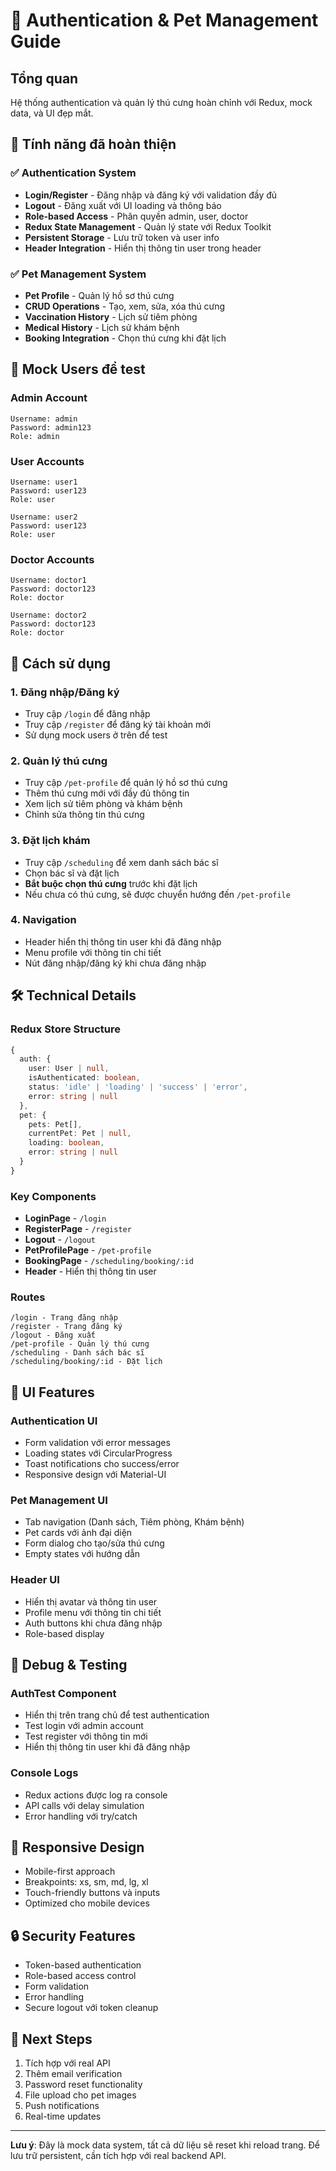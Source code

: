 # 🔐 Authentication & Pet Management Guide

## Tổng quan
Hệ thống authentication và quản lý thú cưng hoàn chỉnh với Redux, mock data, và UI đẹp mắt.

## 🚀 Tính năng đã hoàn thiện

### ✅ Authentication System
- **Login/Register** - Đăng nhập và đăng ký với validation đầy đủ
- **Logout** - Đăng xuất với UI loading và thông báo
- **Role-based Access** - Phân quyền admin, user, doctor
- **Redux State Management** - Quản lý state với Redux Toolkit
- **Persistent Storage** - Lưu trữ token và user info
- **Header Integration** - Hiển thị thông tin user trong header

### ✅ Pet Management System
- **Pet Profile** - Quản lý hồ sơ thú cưng
- **CRUD Operations** - Tạo, xem, sửa, xóa thú cưng
- **Vaccination History** - Lịch sử tiêm phòng
- **Medical History** - Lịch sử khám bệnh
- **Booking Integration** - Chọn thú cưng khi đặt lịch

## 🎯 Mock Users để test

### Admin Account
```
Username: admin
Password: admin123
Role: admin
```

### User Accounts
```
Username: user1
Password: user123
Role: user

Username: user2  
Password: user123
Role: user
```

### Doctor Accounts
```
Username: doctor1
Password: doctor123
Role: doctor

Username: doctor2
Password: doctor123
Role: doctor
```

## 🔧 Cách sử dụng

### 1. Đăng nhập/Đăng ký
- Truy cập `/login` để đăng nhập
- Truy cập `/register` để đăng ký tài khoản mới
- Sử dụng mock users ở trên để test

### 2. Quản lý thú cưng
- Truy cập `/pet-profile` để quản lý hồ sơ thú cưng
- Thêm thú cưng mới với đầy đủ thông tin
- Xem lịch sử tiêm phòng và khám bệnh
- Chỉnh sửa thông tin thú cưng

### 3. Đặt lịch khám
- Truy cập `/scheduling` để xem danh sách bác sĩ
- Chọn bác sĩ và đặt lịch
- **Bắt buộc chọn thú cưng** trước khi đặt lịch
- Nếu chưa có thú cưng, sẽ được chuyển hướng đến `/pet-profile`

### 4. Navigation
- Header hiển thị thông tin user khi đã đăng nhập
- Menu profile với thông tin chi tiết
- Nút đăng nhập/đăng ký khi chưa đăng nhập

## 🛠️ Technical Details

### Redux Store Structure
```typescript
{
  auth: {
    user: User | null,
    isAuthenticated: boolean,
    status: 'idle' | 'loading' | 'success' | 'error',
    error: string | null
  },
  pet: {
    pets: Pet[],
    currentPet: Pet | null,
    loading: boolean,
    error: string | null
  }
}
```

### Key Components
- **LoginPage** - `/login`
- **RegisterPage** - `/register`  
- **Logout** - `/logout`
- **PetProfilePage** - `/pet-profile`
- **BookingPage** - `/scheduling/booking/:id`
- **Header** - Hiển thị thông tin user

### Routes
```
/login - Trang đăng nhập
/register - Trang đăng ký
/logout - Đăng xuất
/pet-profile - Quản lý thú cưng
/scheduling - Danh sách bác sĩ
/scheduling/booking/:id - Đặt lịch
```

## 🎨 UI Features

### Authentication UI
- Form validation với error messages
- Loading states với CircularProgress
- Toast notifications cho success/error
- Responsive design với Material-UI

### Pet Management UI
- Tab navigation (Danh sách, Tiêm phòng, Khám bệnh)
- Pet cards với ảnh đại diện
- Form dialog cho tạo/sửa thú cưng
- Empty states với hướng dẫn

### Header UI
- Hiển thị avatar và thông tin user
- Profile menu với thông tin chi tiết
- Auth buttons khi chưa đăng nhập
- Role-based display

## 🐛 Debug & Testing

### AuthTest Component
- Hiển thị trên trang chủ để test authentication
- Test login với admin account
- Test register với thông tin mới
- Hiển thị thông tin user khi đã đăng nhập

### Console Logs
- Redux actions được log ra console
- API calls với delay simulation
- Error handling với try/catch

## 📱 Responsive Design
- Mobile-first approach
- Breakpoints: xs, sm, md, lg, xl
- Touch-friendly buttons và inputs
- Optimized cho mobile devices

## 🔒 Security Features
- Token-based authentication
- Role-based access control
- Form validation
- Error handling
- Secure logout với token cleanup

## 🚀 Next Steps
1. Tích hợp với real API
2. Thêm email verification
3. Password reset functionality
4. File upload cho pet images
5. Push notifications
6. Real-time updates

---

**Lưu ý**: Đây là mock data system, tất cả dữ liệu sẽ reset khi reload trang. Để lưu trữ persistent, cần tích hợp với real backend API.

